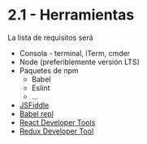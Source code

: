 # 2.1 - Herramientas

La lista de requisitos será

* Consola - terminal, iTerm, cmder
* Node \(preferiblemente versión LTS\)
* Paquetes de npm
  * Babel
  * Eslint
  * ...
* [JSFiddle](https://jsfiddle.net/)
* [Babel repl](https://babeljs.io/repl/)
* [React Developer Tools](https://chrome.google.com/webstore/detail/react-developer-tools/fmkadmapgofadopljbjfkapdkoienihi)
* [Redux Developer Tool](https://github.com/gaearon/redux-devtools)

